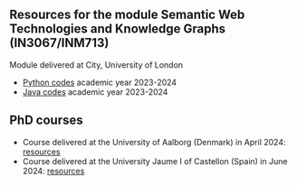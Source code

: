 ## Resources for the module Semantic Web Technologies and Knowledge Graphs (IN3067/INM713)

Module delivered at City, University of London

- [Python codes](https://github.com/city-knowledge-graphs/python-2024) academic year 2023-2024
- [Java codes](https://github.com/city-knowledge-graphs/java-2024) academic year 2023-2024


## PhD courses

- Course delivered at the University of Aalborg (Denmark) in April 2024: [resources](https://github.com/city-knowledge-graphs/phd-course)
- Course delivered at the University Jaume I of Castellon (Spain) in June 2024: [resources](https://github.com/city-knowledge-graphs/phd-course-uji)

